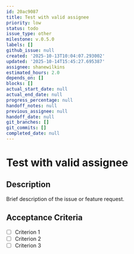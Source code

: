 ```yaml
---
id: 20ac9087
title: Test with valid assignee
priority: low
status: todo
issue_type: other
milestone: v.0.5.0
labels: []
github_issue: null
created: '2025-10-13T10:04:07.293002'
updated: '2025-10-14T15:45:27.695387'
assignee: shanewilkins
estimated_hours: 2.0
depends_on: []
blocks: []
actual_start_date: null
actual_end_date: null
progress_percentage: null
handoff_notes: null
previous_assignee: null
handoff_date: null
git_branches: []
git_commits: []
completed_date: null
---
```


# Test with valid assignee

## Description

Brief description of the issue or feature request.

## Acceptance Criteria

- [ ] Criterion 1
- [ ] Criterion 2
- [ ] Criterion 3